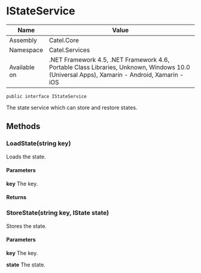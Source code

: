 

# IStateService

Name|Value
---|---
Assembly|Catel.Core
Namespace|Catel.Services
Available on|.NET Framework 4.5, .NET Framework 4.6, Portable Class Libraries, Unknown, Windows 10.0 (Universal Apps), Xamarin - Android, Xamarin - iOS

```
public interface IStateService
```

The state service which can store and restore states.



## Methods

### LoadState(string key)

Loads the state.

#### Parameters

**key**
The key.

#### Returns



### StoreState(string key, IState state)

Stores the state.

#### Parameters

**key**
The key.

**state**
The state.



